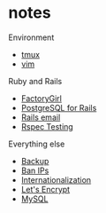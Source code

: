 notes
=====
Environment
* [tmux](tmux.md)
* [vim](vim.md)

Ruby and Rails
* [FactoryGirl](factorygirl.md)
* [PostgreSQL for Rails](postgresql-for-rails.md)
* [Rails email](rails-email.md)
* [Rspec Testing](rspec-testing.md)

Everything else
* [Backup](backup.md)
* [Ban IPs](ban-ips.md)
* [Internationalization](internationalization.md)
* [Let's Encrypt](letsencrypt.md)
* [MySQL](mysql.md)
